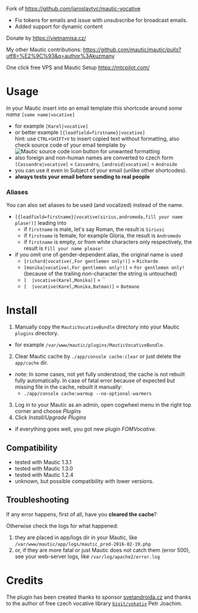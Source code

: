 Fork of https://github.com/jaroslavtyc/mautic-vocative
- Fix tokens for emails and issue with unsubscribe for broadcast emails.
- Added support for dynamic content

Donate by  https://vietnamisa.cz/

My other Mautic contributions:
https://github.com/mautic/mautic/pulls?utf8=%E2%9C%93&q=author%3Akuzmany

One click free VPS and Mautic Setup
https://mtcpilot.com/


# Usage
In your Mautic insert into an email template this shortcode around *some name*
`[some name|vocative]`
- for example `[Karel|vocative]`
- or better example `[{leadfield=firstname}|vocative]`  
hint: use `CTRL+SHIFT+V` to insert copied text without formatting, also check source code of your email template by
![Mautic source code icon](https://raw.githubusercontent.com/mautic/mautic/1.3.1/app/bundles/CoreBundle/Assets/js/libraries/ckeditor/plugins/sourcedialog/icons/sourcedialog.png)
button for unwanted formatting
- also foreign and non-human names are converted to czech form `[Cassandra|vocative]` = `Cassandro`, `[android|vocative]` = `Androide`
- you can use it even in Subject of your email (unlike other shortcodes).
- **always tests your email before sending to real people**

### Aliases
You can also set aliases to be used (and vocalized) instead of the name.
- `[{leadfield=firstname}|vocative(sirius,andromeda,fill your name plase!)]` leading into
    - if `firstname` is male, let's say Roman, the result is `Siriusi`
    - if `firstname` is female, for example Gloria, the result is `Andromedo`
    - if `firstname` is empty, or from white characters only respectively, the result is `Fill your name please!`
- if you omit one of gender-dependent alias, the original name is used
    - `[richard|vocative(,For gentlemen only!)]` = `Richarde`
    - `[monika|vocative(,For gentlemen only!)]` = `For gentlemen only!` (because of the trailing non-character the string is untouched)
    - `[  |vocative(Karel,Monika)]` = ``
    - `[  |vocative(Karel,Monika,Batman)]` = `Batmane`

# Install

1. Manually copy the `MauticVocativeBundle` directory into your Mautic `plugins` directory.
 - for example `/var/www/mautic/plugins/MauticVocativeBundle`.
2. Clear Mautic cache by `./app/console cache:clear` or just delete the `app/cache` dir.
 - note: In some cases, not yet fully understood, the cache is not rebuilt fully automatically.
 In case of fatal error because of expected but missing file in the cache, rebuilt it manually:
    - `./app/console cache:warmup --no-optional-warmers`
3. Log in to your Mautic as an admin, open cogwheel menu in the right top corner and choose *Plugins*
4. Click *Install/Upgrade Plugins*
 - if everything goes well, you got new plugin *FOMVocative*.

## Compatibility
- tested with Mautic 1.3.1
- tested with Mautic 1.3.0
- tested with Mautic 1.2.4
- unknown, but possible compatibility with lower versions.

## Troubleshooting
 If any error happens, first of all, have you **cleared the cache**?
 
 Otherwise check the logs for what happened:
 
 1. they are placed in app/logs dir in your Mautic, like `/var/www/mautic/app/logs/mautic_prod-2016-02-19.php`
 2. or, if they are more fatal or just Mautic does not catch them (error 500), see your web-server logs, like `/var/log/apache2/error.log`

# Credits
The plugin has been created thanks to sponsor [svetandroida.cz](https://www.svetandroida.cz/)
and thanks to the author of free czech vocative library [`bigit/vokativ`](https://bitbucket.org/bigit/vokativ.git) Petr Joachim.


